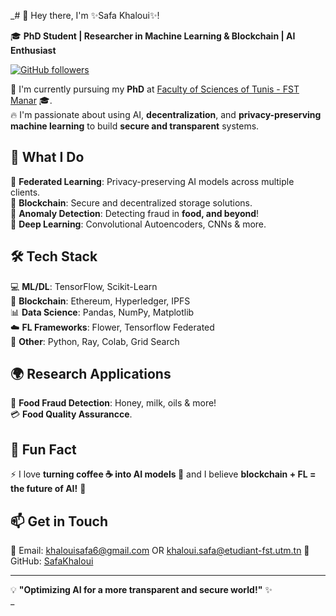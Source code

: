 _# 👋 Hey there, I'm ✨Safa Khaloui✨!  

🎓 **PhD Student | Researcher in Machine Learning & Blockchain | AI Enthusiast**

[![GitHub followers](https://img.shields.io/github/followers/khsafa?style=social)](https://github.com/khsafa?tab=followers)  

🔬 I'm currently pursuing my **PhD** at [Faculty of Sciences of Tunis - FST Manar](https://www.fst.rnu.tn/) 🎓.  
🔥 I'm passionate about using AI, **decentralization**, and **privacy-preserving machine learning** to build **secure and transparent** systems.  

## 🚀 What I Do  
🔹 **Federated Learning**: Privacy-preserving AI models across multiple clients.  
🔹 **Blockchain**: Secure and decentralized storage solutions.  
🔹 **Anomaly Detection**: Detecting fraud in **food, and beyond**!  
🔹 **Deep Learning**: Convolutional Autoencoders, CNNs & more.  

## 🛠️ Tech Stack  
💻 **ML/DL**: TensorFlow, Scikit-Learn  
🔗 **Blockchain**: Ethereum, Hyperledger, IPFS  
📊 **Data Science**: Pandas, NumPy, Matplotlib  
☁️ **FL Frameworks**: Flower, Tensorflow Federated  
🔧 **Other**: Python, Ray, Colab, Grid Search  

## 🌍 Research Applications  
🍯 **Food Fraud Detection**: Honey, milk, oils & more!  
💳 **Food Quality Assurancce**.  

## 🌟 Fun Fact  
⚡ I love **turning coffee ☕ into AI models 🤖** and I believe **blockchain + FL = the future of AI!** 🚀  

## 📫 Get in Touch  
💌 Email: khalouisafa6@gmail.com  OR khaloui.safa@etudiant-fst.utm.tn 
📂 GitHub: [SafaKhaloui](https://github.com/khsafa)  

---

💡 **"Optimizing AI for a more transparent and secure world!"** ✨  
_
